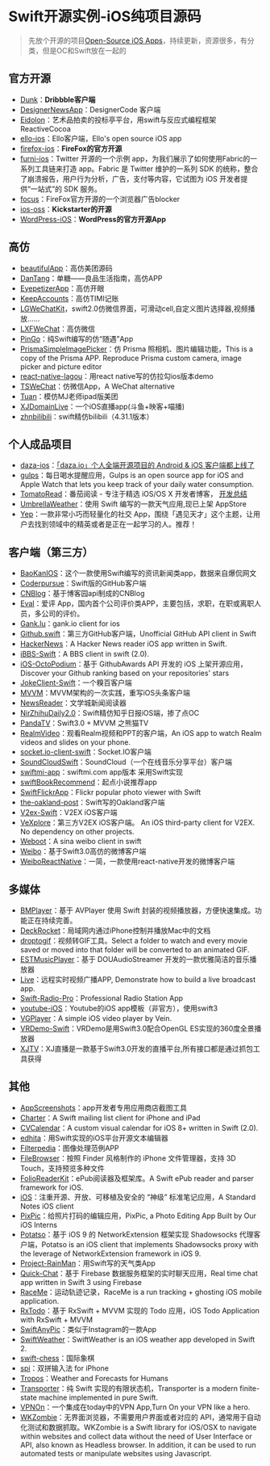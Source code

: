 # Swift开源实例-iOS纯项目源码
> 先放个开源的项目[Open-Source iOS Apps][1]，持续更新，资源很多，有分类，但是OC和Swift放在一起的

## 官方开源
- [Dunk][2]：**Dribbble客户端**
- [DesignerNewsApp][3]：DesignerCode 客户端
- [Eidolon][4]：艺术品拍卖的投标亭平台，用swift与反应式编程框架 ReactiveCocoa
- [ello-ios][5]：Ello客户端，Ello's open source iOS app
- [firefox-ios][6]：**FireFox的官方开源**
- [furni-ios][7]：Twitter 开源的一个示例 app，为我们展示了如何使用Fabric的一系列工具链来打造 app。Fabric 是 Twitter 维护的一系列 SDK 的统称，整合了崩溃报告，用户行为分析，广告，支付等内容，它试图为 iOS 开发者提供“一站式”的 SDK 服务。
- [focus][8]：FireFox官方开源的一个浏览器广告blocker
- [ios-oss][9]：**Kickstarter的开源**
- [WordPress-iOS][10]：**WordPress的官方开源App**

## 高仿
- [beautifulApp][11]：高仿美团源码
- [DanTang][12]：单糖——良品生活指南，高仿APP
- [EyepetizerApp][13]：高仿开眼
- [KeepAccounts][14]：高仿TIMI记账
- [LGWeChatKit][15]，swift2.0仿微信界面，可滑动cell,自定义图片选择器,视频播放……
- [LXFWeChat][16]：高仿微信
- [PinGo][17]：纯Swift编写的仿“随遇”App
- [PrismaSimpleImagePicker][18]：仿 Prisma 照相机、图片编辑功能，This is a copy of the Prisma APP. Reproduce Prisma custom camera, image picker and picture editor
- [react-native-lagou][19]：用react native写的仿拉勾ios版本demo
- [TSWeChat][20]：仿微信App，A WeChat alternative
- [Tuan][21]：模仿MJ老师ipad版美团
- [XJDomainLive][22]：一个iOS直播app(斗鱼+映客+喵播)
- [zhnbilibili][23]：swift精仿bilibili（4.31.1版本）

## 个人成品项目
- [daza-ios][24]：[「daza.io」个人全端开源项目的 Android & iOS 客户端都上线了][25]
- [gulps][26]：每日喝水提醒应用，Gulps is an open source app for iOS and Apple Watch that lets you keep track of your daily water consumption.
- [TomatoRead][27]：番茄阅读 - 专注于精选 iOS/OS X 开发者博客， [开发总结][28]
- [UmbrellaWeather][29]：使用 Swift 编写的一款天气应用,现已上架 AppStore
- [Yep][30]：一款非常小巧而轻量化的社交 App，围绕「遇见天才」这个主题，让用户去找到领域中的精英或者是正在一起学习的人。推荐！

## 客户端（第三方）
- [BaoKanIOS][31]：这个一款使用Swift编写的资讯新闻类app，数据来自爆侃网文
- [Coderpursue][32]：Swift版的GitHub客户端
- [CNBlog][33]：基于博客园api制成的CNBlog
- [Eval][34]：爱评 App，国内首个公司评价类APP，主要包括，求职，在职或离职人员，多公司的评价。 
- [Gank.lu][35]：gank.io client for ios
- [Github.swift][36]：第三方GitHub客户端，Unofficial GitHub API client in Swift
- [HackerNews][37]：A Hacker News reader iOS app written in Swift.
- [iBBS-Swift][38]：A BBS client in swift (2.0).
- [iOS-OctoPodium][39]：基于 GithubAwards API 开发的 iOS 上架开源应用，Discover your Github ranking based on your repositories' stars
- [JokeClient-Swift][40]：一个糗百客户端
- [MVVM][41]：MVVM架构的一次实践，重写iOS头条客户端
- [NewsReader][42]：文学城新闻阅读器
- [NirZhihuDaily2.0][43]：Swift精仿知乎日报iOS端，掺了点OC
- [PandaTV][44]：Swift3.0 + MVVM 之熊猫TV
- [RealmVideo][45]：观看Realm视频和PPT的客户端，An iOS app to watch Realm videos and slides on your phone.
- [socket.io-client-swift][46]：Socket.IO客户端
- [SoundCloudSwift][47]：SoundCloud（一个在线音乐分享平台）客户端
- [swiftmi-app][48]：swiftmi.com app版本 采用Swift实现
- [swiftBookRecommend][49]：起点小说推荐app
- [SwiftFlickrApp][50]：Flickr popular photo viewer with Swift 
- [the-oakland-post][51]：Swift写的Oakland客户端
- [V2ex-Swift][52]：V2EX iOS客户端
- [VeXplore][53]：第三方V2EX iOS客户端。 An iOS third-party client for V2EX. No dependency on other projects.
- [Weboot][54]：A sina weibo client in swift
- [Weibo][55]：基于Swift3.0高仿的微博客户端
- [WeiboReactNative][56]：一简，一款使用react-native开发的微博客户端


## 多媒体
- [BMPlayer][57]：基于 AVPlayer 使用 Swift 封装的视频播放器，方便快速集成。功能正在持续完善。
- [DeckRocket][58]：局域网内通过iPhone控制并播放Mac中的文档
- [droptogif][59]：视频转GIF工具。Select a folder to watch and every movie saved or moved into that folder will be converted to an animated GIF.
- [ESTMusicPlayer][60]：基于 DOUAudioStreamer 开发的一款优雅简洁的音乐播放器
- [Live][61]：远程实时视频广播APP, Demonstrate how to build a live broadcast app.
- [Swift-Radio-Pro][62]：Professional Radio Station App
- [youtube-iOS][63]：Youtube的iOS app模板（非官方），使用swift3
- [VGPlayer][64]：A simple iOS video player by Vein.
- [VRDemo-Swift][65]：VRDemo是用Swift3.0配合OpenGL ES实现的360度全景播放器
- [XJTV][66]：XJ直播是一款基于Swift3.0开发的直播平台,所有接口都是通过抓包工具获得

## 其他
- [AppScreenshots][67]：app开发者专用应用商店截图工具
- [Charter][68]：A Swift mailing list client for iPhone and iPad
- [CVCalendar][69]：A custom visual calendar for iOS 8+ written in Swift (2.0).
- [edhita][70]：用Swift实现的iOS平台开源文本编辑器
- [Filterpedia][71]：图像处理范例APP
- [FileBrowser][72]：按照 Finder 风格制作的 iPhone 文件管理器，支持 3D Touch，支持预览多种文件
- [FolioReaderKit][73]：ePub阅读器及框架库。A Swift ePub reader and parser framework for iOS.
- [iOS][74]：注重开源、开放、可移植及安全的 “神级” 标准笔记应用，A Standard Notes iOS client 
- [PixPic][75]：给照片打码的编辑应用，PixPic, a Photo Editing App Built by Our iOS Interns
- [Potatso][76]：基于 iOS 9 的 NetworkExtension 框架实现 Shadowsocks 代理客户端，Potatso is an iOS client that implements Shadowsocks proxy with the leverage of NetworkExtension framework in iOS 9.
- [Project-RainMan][77]：用Swift写的天气类App
- [Quick-Chat][78]：基于 Firebase 数据服务框架的实时聊天应用，Real time chat app written in Swift 3 using Firebase
- [RaceMe][79]：运动轨迹记录，RaceMe is a run tracking + ghosting iOS mobile application.
- [RxTodo][80]：基于 RxSwift + MVVM 实现的 Todo 应用，iOS Todo Application with RxSwift + MVVM
- [SwiftAnyPic][81]：类似于Instagram的一款App
- [SwiftWeather][82]：SwiftWeather is an iOS weather app developed in Swift 2. 
- [swift-chess][83]：国际象棋
- [spi][84]：双拼输入法 for iPhone
- [Tropos][85]：Weather and Forecasts for Humans
- [Transporter][86]：纯 Swift 实现的有限状态机，Transporter is a modern finite-state machine implemented in pure Swift. 
- [VPNOn][87]：一个集成在today中的VPN App,Turn On your VPN like a hero.
- [WKZombie][88]：无界面浏览器，不需要用户界面或者对应的 API，通常用于自动化测试和数据抓取。WKZombie is a Swift library for iOS/OSX to navigate within websites and collect data without the need of User Interface or API, also known as Headless browser. In addition, it can be used to run automated tests or manipulate websites using Javascript.

[1]:	https://github.com/dkhamsing/open-source-ios-apps
[2]:	https://github.com/naoyashiga/Dunk "Dunk"
[3]:	https://github.com/MengTo/DesignerNewsApp "DesignerNewsApp"
[4]:	https://github.com/artsy/eidolon "Eidolon"
[5]:	https://github.com/ello/ello-ios "ello-ios"
[6]:	https://github.com/mozilla/firefox-ios "firefox-ios"
[7]:	https://github.com/twitterdev/furni-ios "furni-ios"
[8]:	https://github.com/mozilla/focus "focus"
[9]:	https://github.com/kickstarter/ios-oss "ios-oss"
[10]:	https://github.com/wordpress-mobile/WordPress-iOS "WordPress-iOS"
[11]:	https://github.com/lyimin/beautifulApp "beautifulApp"
[12]:	https://github.com/hrscy/DanTang "DanTang"
[13]:	https://github.com/lyimin/EyepetizerApp "EyepetizerApp"
[14]:	https://github.com/Jerrylingit/KeepAccounts "KeepAccounts"
[15]:	https://github.com/jamy0801/LGWeChatKit
[16]:	https://github.com/LinXunFeng/LXFWeChat "LXFWeChat"
[17]:	https://github.com/gaowanli/PinGo "PinGo"
[18]:	https://github.com/Roylee-ML/PrismaSimpleImagePicker "PrismaSimpleImagePicker"
[19]:	https://github.com/heruijun/react-native-lagou "react-native-lagou"
[20]:	https://github.com/hilen/TSWeChat "TSWeChat"
[21]:	https://github.com/aiqiuqiu/Tuan "Tuan"
[22]:	https://github.com/lishengbing/XJDomainLive "XJDomainLive"
[23]:	https://github.com/zhnnnnn/zhnbilibili "zhnbilibili"
[24]:	https://github.com/lijy91/daza-ios "daza-ios"
[25]:	http://www.jianshu.com/p/34fb9176fdc5
[26]:	https://github.com/FancyPixel/gulps "gulps"
[27]:	https://github.com/everettjf/TomatoRead "TomatoRead"
[28]:	https://everettjf.github.io/2016/05/13/how-to-write-a-simple-feed-reader "开发总结"
[29]:	https://github.com/ZeroJian/UmbrellaWeather "UmbrellaWeather"
[30]:	https://github.com/CatchChat/Yep "Yep"
[31]:	https://github.com/6ag/BaoKanIOS "BaoKanIOS"
[32]:	https://github.com/wenghengcong/Coderpursue "Coderpursue"
[33]:	https://github.com/samAroundGitHub/CNBlog "CNBlog"
[34]:	http://git.oschina.net/hengchengfei/eval "Eval"
[35]:	https://github.com/Panl/Gank.lu "Gank.lu"
[36]:	https://github.com/onmyway133/Github.swift "Github.swift"
[37]:	https://github.com/amitburst/HackerNews "HackerNews"
[38]:	https://github.com/iAugux/iBBS-Swift "iBBS-Swift"
[39]:	https://github.com/nunogoncalves/iOS-OctoPodium "iOS-OctoPodium"
[40]:	https://github.com/YANGReal/JokeClient-Swift "JokeClient-Swift"
[41]:	https://github.com/shenAlexy/MVVM "MVVM"
[42]:	https://github.com/conanwhf/NewsReader "NewsReader"
[43]:	https://github.com/zpz1237/NirZhihuDaily2.0 "NirZhihuDaily2.0"
[44]:	https://github.com/VictDog/PandaTV "PandaTV"
[45]:	https://github.com/BalestraPatrick/RealmVideo "RealmVideo"
[46]:	https://github.com/socketio/socket.io-client-swift "socket.io-client-swift"
[47]:	https://github.com/pepibumur/SoundCloudSwift "SoundCloudSwift"
[48]:	https://github.com/feiin/swiftmi-app "swiftmi-app"
[49]:	https://github.com/bravekingzhang/swiftBookRecommend "swiftBookRecommend"
[50]:	https://github.com/synboo/SwiftFlickrApp "SwiftFlickrApp"
[51]:	https://github.com/aclissold/The-Oakland-Post "the-oakland-post"
[52]:	https://github.com/Finb/V2ex-Swift "V2ex-Swift"
[53]:	https://github.com/xsxsxszs/VeXplore "VeXplore"
[54]:	https://github.com/iAugux/Weboot "Weboot"
[55]:	https://github.com/iosyaowei/Weibo "Weibo"
[56]:	https://github.com/SFantasy/WeiboReactNative "WeiboReactNative"
[57]:	https://github.com/BrikerMan/BMPlayer "BMPlayer"
[58]:	https://github.com/jpsim/DeckRocket "DeckRocket"
[59]:	https://github.com/mortenjust/droptogif "droptogif"
[60]:	https://github.com/Aufree/ESTMusicPlayer "ESTMusicPlayer"
[61]:	https://github.com/ltebean/Live "Live"
[62]:	https://github.com/swiftcodex/Swift-Radio-Pro "Swift-Radio-Pro"
[63]:	https://github.com/aslanyanhaik/youtube-iOS "youtube-iOS"
[64]:	https://github.com/VeinGuo/VGPlayer "VGPlayer"
[65]:	https://github.com/Huanhoo/VRDemo-Swift "VRDemo-Swift"
[66]:	https://github.com/Paulpang/XJTV "XJTV"
[67]:	https://github.com/6ag/AppScreenshots "AppScreenshots"
[68]:	https://github.com/matthewpalmer/Charter "Charter"
[69]:	https://github.com/Mozharovsky/CVCalendar "CVCalendar"
[70]:	https://github.com/tnantoka/edhita "edhita"
[71]:	https://github.com/FlexMonkey/Filterpedia "Filterpedia"
[72]:	https://github.com/marmelroy/FileBrowser "FileBrowser"
[73]:	https://github.com/FolioReader/FolioReaderKit "FolioReaderKit"
[74]:	https://github.com/standardnotes/iOS "iOS"
[75]:	https://github.com/Yalantis/PixPic "PixPic"
[76]:	https://github.com/shadowsocks/Potatso "Potatso"
[77]:	https://github.com/Mav3r1ck/Project-RainMan "Project-RainMan"
[78]:	https://github.com/aslanyanhaik/Quick-Chat "Quick-Chat"
[79]:	https://github.com/enochng1/RaceMe "RaceMe"
[80]:	https://github.com/devxoul/RxTodo "RxTodo"
[81]:	https://github.com/kwkhaw/SwiftAnyPic "SwiftAnyPic"
[82]:	https://github.com/JakeLin/SwiftWeather "SwiftWeather"
[83]:	https://github.com/JackBCousineau/swift-chess "swift-chess"
[84]:	https://github.com/guoc/spi "spi"
[85]:	https://github.com/thoughtbot/Tropos "Tropos"
[86]:	https://github.com/DenHeadless/Transporter "Transporter"
[87]:	https://github.com/lexrus/VPNOn "VPNOn"
[88]:	https://github.com/mkoehnke/WKZombie